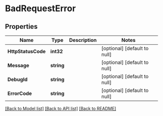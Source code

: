 # BadRequestError

## Properties
Name | Type | Description | Notes
------------ | ------------- | ------------- | -------------
**HttpStatusCode** | **int32** |  | [optional] [default to null]
**Message** | **string** |  | [optional] [default to null]
**DebugId** | **string** |  | [optional] [default to null]
**ErrorCode** | **string** |  | [optional] [default to null]

[[Back to Model list]](../README.md#documentation-for-models) [[Back to API list]](../README.md#documentation-for-api-endpoints) [[Back to README]](../README.md)

